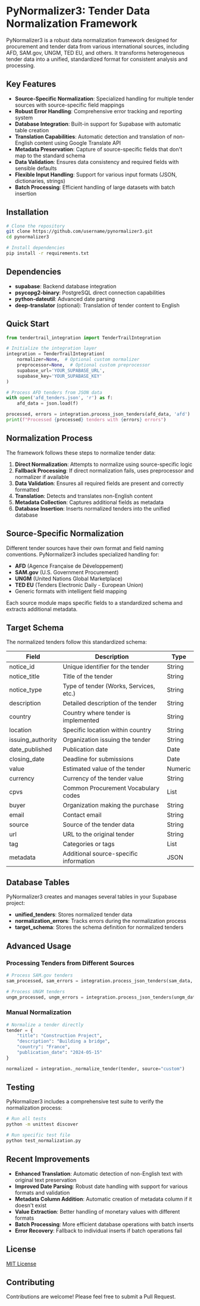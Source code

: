 # PyNormalizer3: Tender Data Normalization Framework

PyNormalizer3 is a robust data normalization framework designed for procurement and tender data from various international sources, including AFD, SAM.gov, UNGM, TED EU, and others. It transforms heterogeneous tender data into a unified, standardized format for consistent analysis and processing.

## Key Features

- **Source-Specific Normalization**: Specialized handling for multiple tender sources with source-specific field mappings
- **Robust Error Handling**: Comprehensive error tracking and reporting system
- **Database Integration**: Built-in support for Supabase with automatic table creation
- **Translation Capabilities**: Automatic detection and translation of non-English content using Google Translate API
- **Metadata Preservation**: Capture of source-specific fields that don't map to the standard schema
- **Data Validation**: Ensures data consistency and required fields with sensible defaults
- **Flexible Input Handling**: Support for various input formats (JSON, dictionaries, strings)
- **Batch Processing**: Efficient handling of large datasets with batch insertion

## Installation

```bash
# Clone the repository
git clone https://github.com/username/pynormalizer3.git
cd pynormalizer3

# Install dependencies
pip install -r requirements.txt
```

## Dependencies

- **supabase**: Backend database integration
- **psycopg2-binary**: PostgreSQL direct connection capabilities
- **python-dateutil**: Advanced date parsing
- **deep-translator** (optional): Translation of tender content to English

## Quick Start

```python
from tendertrail_integration import TenderTrailIntegration

# Initialize the integration layer
integration = TenderTrailIntegration(
    normalizer=None,  # Optional custom normalizer
    preprocessor=None,  # Optional custom preprocessor
    supabase_url='YOUR_SUPABASE_URL',
    supabase_key='YOUR_SUPABASE_KEY'
)

# Process AFD tenders from JSON data
with open('afd_tenders.json', 'r') as f:
    afd_data = json.load(f)

processed, errors = integration.process_json_tenders(afd_data, 'afd')
print(f"Processed {processed} tenders with {errors} errors")
```

## Normalization Process

The framework follows these steps to normalize tender data:

1. **Direct Normalization**: Attempts to normalize using source-specific logic
2. **Fallback Processing**: If direct normalization fails, uses preprocessor and normalizer if available
3. **Data Validation**: Ensures all required fields are present and correctly formatted
4. **Translation**: Detects and translates non-English content
5. **Metadata Collection**: Captures additional fields as metadata
6. **Database Insertion**: Inserts normalized tenders into the unified database

## Source-Specific Normalization

Different tender sources have their own format and field naming conventions. PyNormalizer3 includes specialized handling for:

- **AFD** (Agence Française de Développement)
- **SAM.gov** (U.S. Government Procurement)
- **UNGM** (United Nations Global Marketplace)
- **TED EU** (Tenders Electronic Daily - European Union)
- Generic formats with intelligent field mapping

Each source module maps specific fields to a standardized schema and extracts additional metadata.

## Target Schema

The normalized tenders follow this standardized schema:

| Field              | Description                                  | Type        |
|--------------------|----------------------------------------------|-------------|
| notice_id          | Unique identifier for the tender             | String      |
| notice_title       | Title of the tender                          | String      |
| notice_type        | Type of tender (Works, Services, etc.)       | String      |
| description        | Detailed description of the tender           | String      |
| country            | Country where tender is implemented          | String      |
| location           | Specific location within country             | String      |
| issuing_authority  | Organization issuing the tender              | String      |
| date_published     | Publication date                             | Date        |
| closing_date       | Deadline for submissions                     | Date        |
| value              | Estimated value of the tender                | Numeric     |
| currency           | Currency of the tender value                 | String      |
| cpvs               | Common Procurement Vocabulary codes          | List        |
| buyer              | Organization making the purchase             | String      |
| email              | Contact email                                | String      |
| source             | Source of the tender data                    | String      |
| url                | URL to the original tender                   | String      |
| tag                | Categories or tags                           | List        |
| metadata           | Additional source-specific information       | JSON        |

## Database Tables

PyNormalizer3 creates and manages several tables in your Supabase project:

- **unified_tenders**: Stores normalized tender data
- **normalization_errors**: Tracks errors during the normalization process
- **target_schema**: Stores the schema definition for normalized tenders

## Advanced Usage

### Processing Tenders from Different Sources

```python
# Process SAM.gov tenders
sam_processed, sam_errors = integration.process_json_tenders(sam_data, 'sam_gov')

# Process UNGM tenders
ungm_processed, ungm_errors = integration.process_json_tenders(ungm_data, 'ungm')
```

### Manual Normalization

```python
# Normalize a tender directly
tender = {
    "title": "Construction Project",
    "description": "Building a bridge",
    "country": "France",
    "publication_date": "2024-05-15"
}

normalized = integration._normalize_tender(tender, source="custom")
```

## Testing

PyNormalizer3 includes a comprehensive test suite to verify the normalization process:

```bash
# Run all tests
python -m unittest discover

# Run specific test file
python test_normalization.py
```

## Recent Improvements

- **Enhanced Translation**: Automatic detection of non-English text with original text preservation
- **Improved Date Parsing**: Robust date handling with support for various formats and validation
- **Metadata Column Addition**: Automatic creation of metadata column if it doesn't exist
- **Value Extraction**: Better handling of monetary values with different formats
- **Batch Processing**: More efficient database operations with batch inserts
- **Error Recovery**: Fallback to individual inserts if batch operations fail

## License

[MIT License](LICENSE)

## Contributing

Contributions are welcome! Please feel free to submit a Pull Request. 